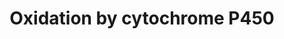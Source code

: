 ---
annotations:
- id: PW:0000107
  parent: classic metabolic pathway
  type: Pathway Ontology
  value: xenobiotics biodegradation pathway
- id: CL:0000182
  parent: native cell
  type: Cell Type Ontology
  value: hepatocyte
- id: PW:0000375
  parent: regulatory pathway
  type: Pathway Ontology
  value: phase I biotransformation pathway via cytochrome P450
authors:
- MaintBot
- Khanspers
- Egonw
- Fehrhart
- Eweitz
description: Oxidation of a substrate by Cytochrome P450. Adapted from Niesink et
  al., Chapter 3, p. 47-48.
last-edited: 2021-05-25
organisms:
- Equus caballus
redirect_from:
- /index.php/Pathway:WP1219
- /instance/WP1219
revision: null
schema-jsonld:
- '@context': https://schema.org/
  '@id': https://wikipathways.github.io/pathways/WP1219.html
  '@type': Dataset
  creator:
    '@type': Organization
    name: WikiPathways
  description: Oxidation of a substrate by Cytochrome P450. Adapted from Niesink et
    al., Chapter 3, p. 47-48.
  keywords:
  - A8WCD7_HORSE
  - A8WDL7_HORSE
  - B1PL89_HORSE
  - CP11A_HORSE
  - CP17A_HORSE
  - CP19A_HORSE
  - CYB5A
  - CYP
  - CYP11B1
  - CYP11B2
  - CYP26C1
  - CYP2A13
  - CYP2A6
  - CYP2A7
  - CYP2B6
  - CYP2C18
  - CYP2C19
  - CYP2C8
  - CYP2C9
  - CYP2D6
  - CYP2G1P
  - CYP2S1
  - CYP2W1
  - CYP3A4
  - CYP3A43
  - CYP3A5
  - CYP3A7
  - CYP46A1
  - CYP4A11
  - CYP4A22
  - CYP4B1
  - CYP4F11
  - CYP4F12
  - CYP4F2
  - CYP4F3
  - CYP4F8
  - CYP4Z1
  - Fe2+
  - Fe3+
  - H2O
  - NAD+
  - NADH
  - NADP+
  - NADPH
  - O2
  - Q2LE11_HORSE
  - Substrate
  - Substrate-OH
  - XP_001488205.2
  - XP_001488867.2
  - XP_001488979.2
  - XP_001490382.2
  - XP_001491520.1
  - XP_001491972.1
  - XP_001492328.1
  - XP_001493525.2
  - XP_001493936.1
  - XP_001495724.2
  - XP_001496962.1
  - XP_001497331.1
  - XP_001497396.2
  - XP_001498220.1
  - XP_001498224.1
  - XP_001499815.2
  - XP_001499963.2
  - XP_001500294.2
  - XP_001500786.2
  - XP_001501478.2
  - XP_001502548.1
  - XP_001503107.2
  - XP_001914769.1
  - XP_001915852.1
  - XP_001918021.1
  - XP_001918061.1
  - activated O2
  license: CC0
  name: Oxidation by cytochrome P450
seo: CreativeWork
title: Oxidation by cytochrome P450
wpid: WP1219
---